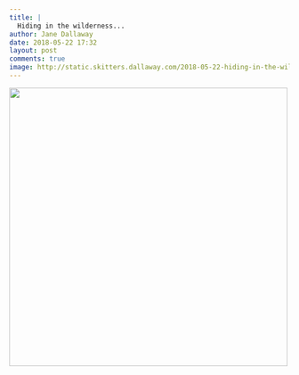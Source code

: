 ```yaml
---
title: |
  Hiding in the wilderness...
author: Jane Dallaway
date: 2018-05-22 17:32
layout: post
comments: true
image: http://static.skitters.dallaway.com/2018-05-22-hiding-in-the-wilderness-thumb-1-IMG-2203.JPG
---
```


<div>
        <a href="http://static.skitters.dallaway.com/2018-05-22-hiding-in-the-wilderness-fullsize-1-IMG-2203.JPG">
          <img src="http://static.skitters.dallaway.com/2018-05-22-hiding-in-the-wilderness-thumb-1-IMG-2203.JPG" width="500" height="500"/>
        </a>
      </div>


  
      